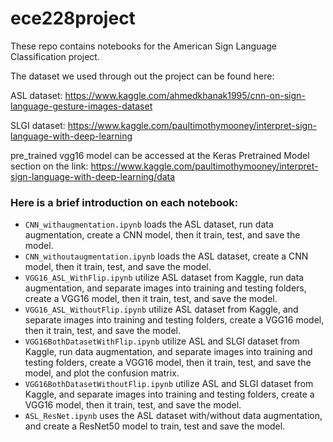# ece228project

These repo contains notebooks for the American Sign Language Classification project.

The dataset we used through out the project can be found here:

ASL dataset: https://www.kaggle.com/ahmedkhanak1995/cnn-on-sign-language-gesture-images-dataset

SLGI dataset: https://www.kaggle.com/paultimothymooney/interpret-sign-language-with-deep-learning

pre_trained vgg16 model can be accessed at the Keras Pretrained Model section on the link: https://www.kaggle.com/paultimothymooney/interpret-sign-language-with-deep-learning/data

### Here is a brief introduction on each notebook:

- `CNN_withaugmentation.ipynb` loads the ASL dataset, run data augmentation, create a CNN model, then it train, test, and save the model.
- `CNN_withoutaugmentation.ipynb` loads the ASL dataset, create a CNN model, then it train, test, and save the model.
- `VGG16_ASL_WithFlip.ipynb` utilize ASL dataset from Kaggle, run data augmentation, and separate images into training and testing folders, create a VGG16 model, then it train, test, and save the model.
- `VGG16_ASL_WithoutFlip.ipynb` utilize ASL dataset from Kaggle, and separate images into training and testing folders, create a VGG16 model, then it train, test, and save the model.
- `VGG16BothDatasetWithFlip.ipynb`  utilize ASL and SLGI dataset from Kaggle, run data augmentation, and separate images into training and testing folders, create a VGG16 model, then it train, test, and save the model, and plot the confusion matrix.
- `VGG16BothDatasetWithoutFlip.ipynb`  utilize ASL and SLGI dataset from Kaggle, and separate images into training and testing folders, create a VGG16 model, then it train, test, and save the model.
- `ASL_ResNet.ipynb` uses the ASL dataset with/without data augmentation, and create a ResNet50 model to train, test and save the model.

